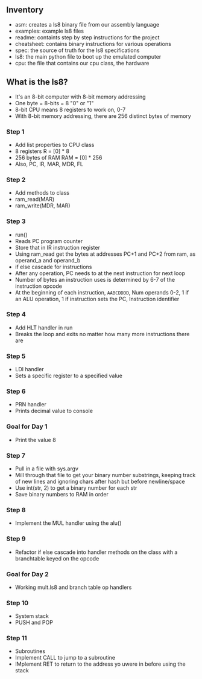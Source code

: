 ## Inventory
- asm: creates a ls8 binary file from our assembly language
- examples: example ls8 files
- readme: containts step by step instructions for the project
- cheatsheet: contains binary instructions for various operations
- spec: the source of truth for the ls8 specifications
- ls8: the main python file to boot up the emulated computer
- cpu: the file that contains our cpu class, the hardware

## What is the ls8?
- It's an 8-bit computer with 8-bit memory addressing
- One byte = 8-bits = 8 "0" or "1"
- 8-bit CPU means 8 registers to work on, 0-7
- With 8-bit memory addressing, there are 256 distinct bytes of memory


### Step 1
- Add list properties to CPU class
- 8 registers R = [0] * 8  
- 256 bytes of RAM RAM = [0] * 256
- Also, PC, IR, MAR, MDR, FL

### Step 2
- Add methods to class
- ram_read(MAR)
- ram_write(MDR, MAR) 

### Step 3
- run()
- Reads PC program counter
- Store that in IR instruction register
- Using ram_read get the bytes at addresses PC+1 and PC+2 from ram, as operand_a and operand_b
- if else cascade for instructions
- After any operation, PC needs to at the next instruction for next loop
- Number of bytes an instruction uses is determined by 6-7 of the instruction opcode
- At the beginning of each instruction, `AABCDDDD`,  Num operands 0-2, 1 if an ALU operation, 1 if instruction sets the PC, Instruction identifier
### Step 4
- Add HLT handler in run
- Breaks the loop and exits no matter how many more instructions there are
### Step 5
- LDI handler
- Sets a specific register to a specified value
### Step 6
- PRN handler
- Prints decimal value to console

### Goal for Day 1
- Print the value 8

### Step 7
- Pull in a file with sys.argv
- Mill through that file to get your binary number substrings, keeping track of new lines and ignoring chars after hash but before newline/space
- Use int(str, 2) to get a binary number for each str
- Save binary numbers to RAM in order

### Step 8
- Implement the MUL handler using the alu()

### Step 9
- Refactor if else cascade into handler methods on the class with a branchtable keyed on the opcode

### Goal for Day 2
- Working mult.ls8 and branch table op handlers


### Step 10
- System stack
- PUSH and POP

### Step 11
- Subroutines
- Implement CALL to jump to a subroutine
- IMplement RET to return to the address yo uwere in before using the stack